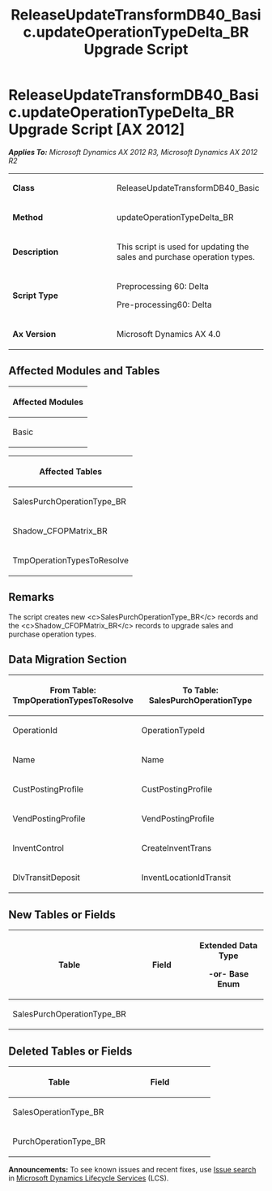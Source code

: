 ﻿---
title: ReleaseUpdateTransformDB40_Basic.updateOperationTypeDelta_BR Upgrade Script
TOCTitle: ReleaseUpdateTransformDB40_Basic.updateOperationTypeDelta_BR Upgrade Script
ms:assetid: ea40a1ad-8ecd-6ded-85f3-649681ab9cf6
ms:mtpsurl: https://msdn.microsoft.com/en-us/library/JJ719858(v=AX.60)
ms:contentKeyID: 49711930
ms.date: 05/18/2015
mtps_version: v=AX.60
---

# ReleaseUpdateTransformDB40\_Basic.updateOperationTypeDelta\_BR Upgrade Script [AX 2012]


_**Applies To:** Microsoft Dynamics AX 2012 R3, Microsoft Dynamics AX 2012 R2_

<table>
<colgroup>
<col style="width: 50%" />
<col style="width: 50%" />
</colgroup>
<tbody>
<tr class="odd">
<td><p><strong>Class</strong></p></td>
<td><p>ReleaseUpdateTransformDB40_Basic</p></td>
</tr>
<tr class="even">
<td><p><strong>Method</strong></p></td>
<td><p>updateOperationTypeDelta_BR</p></td>
</tr>
<tr class="odd">
<td><p><strong>Description</strong></p></td>
<td><p>This script is used for updating the sales and purchase operation types.</p></td>
</tr>
<tr class="even">
<td><p><strong>Script Type</strong></p></td>
<td><p>Preprocessing 60: Delta</p>
<p>Pre-processing60: Delta</p></td>
</tr>
<tr class="odd">
<td><p><strong>Ax Version</strong></p></td>
<td><p>Microsoft Dynamics AX 4.0</p></td>
</tr>
</tbody>
</table>


## Affected Modules and Tables

<table>
<colgroup>
<col style="width: 100%" />
</colgroup>
<thead>
<tr class="header">
<th><p>Affected Modules</p></th>
</tr>
</thead>
<tbody>
<tr class="odd">
<td><p>Basic</p></td>
</tr>
</tbody>
</table>


<table>
<colgroup>
<col style="width: 100%" />
</colgroup>
<thead>
<tr class="header">
<th><p>Affected Tables</p></th>
</tr>
</thead>
<tbody>
<tr class="odd">
<td><p>SalesPurchOperationType_BR</p></td>
</tr>
<tr class="even">
<td><p>Shadow_CFOPMatrix_BR</p></td>
</tr>
<tr class="odd">
<td><p>TmpOperationTypesToResolve</p></td>
</tr>
</tbody>
</table>


## Remarks

The script creates new \<c\>SalesPurchOperationType\_BR\</c\> records and the \<c\>Shadow\_CFOPMatrix\_BR\</c\> records to upgrade sales and purchase operation types.

## Data Migration Section

<table>
<colgroup>
<col style="width: 50%" />
<col style="width: 50%" />
</colgroup>
<thead>
<tr class="header">
<th><p>From Table: TmpOperationTypesToResolve</p></th>
<th><p>To Table: SalesPurchOperationType</p></th>
</tr>
</thead>
<tbody>
<tr class="odd">
<td><p>OperationId</p></td>
<td><p>OperationTypeId</p></td>
</tr>
<tr class="even">
<td><p>Name</p></td>
<td><p>Name</p></td>
</tr>
<tr class="odd">
<td><p>CustPostingProfile</p></td>
<td><p>CustPostingProfile</p></td>
</tr>
<tr class="even">
<td><p>VendPostingProfile</p></td>
<td><p>VendPostingProfile</p></td>
</tr>
<tr class="odd">
<td><p>InventControl</p></td>
<td><p>CreateInventTrans</p></td>
</tr>
<tr class="even">
<td><p>DlvTransitDeposit</p></td>
<td><p>InventLocationIdTransit</p></td>
</tr>
</tbody>
</table>


## New Tables or Fields

<table>
<colgroup>
<col style="width: 33%" />
<col style="width: 33%" />
<col style="width: 33%" />
</colgroup>
<thead>
<tr class="header">
<th><p>Table</p></th>
<th><p>Field</p></th>
<th><p>Extended Data Type</p>
<p>-or- Base Enum</p></th>
</tr>
</thead>
<tbody>
<tr class="odd">
<td><p>SalesPurchOperationType_BR</p></td>
<td><p></p></td>
<td><p></p></td>
</tr>
</tbody>
</table>


## Deleted Tables or Fields

<table>
<colgroup>
<col style="width: 50%" />
<col style="width: 50%" />
</colgroup>
<thead>
<tr class="header">
<th><p>Table</p></th>
<th><p>Field</p></th>
</tr>
</thead>
<tbody>
<tr class="odd">
<td><p>SalesOperationType_BR</p></td>
<td><p></p></td>
</tr>
<tr class="even">
<td><p>PurchOperationType_BR</p></td>
<td><p></p></td>
</tr>
</tbody>
</table>

  
**Announcements:** To see known issues and recent fixes, use [Issue search](http://go.microsoft.com/fwlink/?linkid=389258) in [Microsoft Dynamics Lifecycle Services](http://go.microsoft.com/fwlink/?linkid=306505) (LCS).

